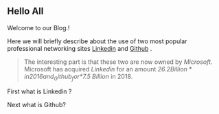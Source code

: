 
## Hello All

Welcome to our Blog.!

Here we will briefly describe about the use of two most popular professional networking sites [Linkedin](https://www.linkedin.com/)
and [Github](https://github.com/) .

> The interesting part is that these two are now owned by *Microsoft*.
  <br> Microsoft has acquired _Linkedin_ for an amount *$26.2 Billion* in 2016 and _Github_ for *$7.5 Billion* in 2018.

First what is Linkedin ?

>


Next what is Github?

>

